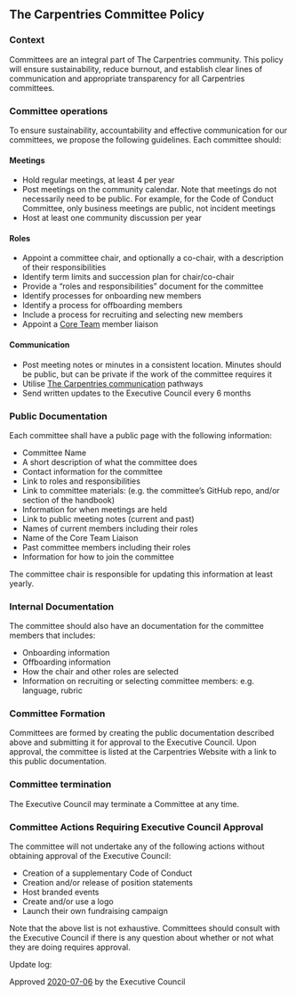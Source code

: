 ## The Carpentries Committee Policy

### Context

Committees are an integral part of The Carpentries community. This policy will ensure sustainability, reduce burnout, and establish clear lines of communication and appropriate transparency for all Carpentries committees.

### Committee operations

To ensure sustainability, accountability and effective communication for our committees, we propose the following guidelines. Each committee should:

#### Meetings
* Hold regular meetings, at least 4 per year
* Post meetings on the community calendar. Note that meetings do not necessarily need to be public. For example, for the Code of Conduct Committee, only business meetings are public, not incident meetings
* Host at least one community discussion per year

#### Roles
* Appoint a committee chair, and optionally a co-chair, with a description of their responsibilities
* Identify term limits and succession plan for chair/co-chair
* Provide a “roles and responsibilities” document for the committee
* Identify processes for onboarding new members
* Identify a process for offboarding members
* Include a process for recruiting and selecting new members
* Appoint a [Core Team](https://carpentries.org/team/) member liaison

#### Communication
* Post meeting notes or minutes in a consistent location. Minutes should be public, but can be private if the work of the committee requires it
* Utilise [The Carpentries communication](https://docs.carpentries.org/topic_folders/communications/index.html) pathways
* Send written updates to the Executive Council every 6 months

### Public Documentation

Each committee shall have a public page with the following information:

* Committee Name
* A short description of what the committee does
* Contact information for the committee
* Link to roles and responsibilities
* Link to committee materials: (e.g. the committee’s GitHub repo, and/or section of the handbook)
* Information for when meetings are held
* Link to public meeting notes (current and past)
* Names of current members including their roles
* Name of the Core Team Liaison
* Past committee members including their roles
* Information for how to join the committee

The committee chair is responsible for updating this information at least yearly.

### Internal Documentation

The committee should also have an documentation for the committee members that includes:
* Onboarding information
* Offboarding information
* How the chair and other roles are selected
* Information on recruiting or selecting committee members: e.g. language, rubric

### Committee Formation

Committees are formed by creating the public documentation described above and submitting it for approval to the Executive Council. Upon approval, the committee is listed at the Carpentries Website with a link to this public documentation.

### Committee termination

The Executive Council may terminate a Committee at any time.

### Committee Actions Requiring Executive Council Approval

The committee will not undertake any of the following actions without obtaining approval of the Executive Council:
* Creation of a supplementary Code of Conduct
* Creation and/or release of position statements
* Host branded events
* Create and/or use a logo
* Launch their own fundraising campaign

Note that the above list is not exhaustive. Committees should consult with the Executive Council if there is any question about whether or not what they are doing requires approval.

Update log:

Approved [2020-07-06](https://github.com/carpentries/executive-council-info/issues/43) by the Executive Council 
